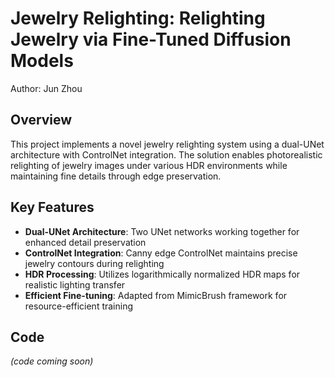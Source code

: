 # Jewelry Relighting: Relighting Jewelry via Fine-Tuned Diffusion Models
Author: Jun Zhou

## Overview

This project implements a novel jewelry relighting system using a dual-UNet architecture with ControlNet integration. The solution enables photorealistic relighting of jewelry images under various HDR environments while maintaining fine details through edge preservation.

## Key Features

- **Dual-UNet Architecture**: Two UNet networks working together for enhanced detail preservation
- **ControlNet Integration**: Canny edge ControlNet maintains precise jewelry contours during relighting
- **HDR Processing**: Utilizes logarithmically normalized HDR maps for realistic lighting transfer
- **Efficient Fine-tuning**: Adapted from MimicBrush framework for resource-efficient training

## Code

*(code coming soon)*



